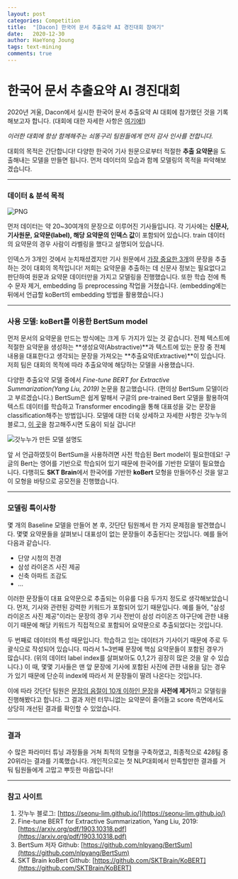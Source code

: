 ```yaml
---
layout: post
categories: Competition
title:  "[Dacon] 한국어 문서 추출요약 AI 경진대회 참여기"
date:   2020-12-30
author: HaeYong Joung
tags: text-mining
comments: true
---
```


한국어 문서 추출요약 AI 경진대회
===============

2020년 겨울, Dacon에서 실시한 한국어 문서 추출요약 AI 대회에 참가했던 것을 기록해보고자 합니다.
(대회에 대한 자세한 사항은 [여기에!](https://dacon.io/competitions/official/235671/overview/))

*이러한 대회에 항상 함께해주는 쇠똥구리 팀원들에게 먼저 감사 인사를 전합니다.*

대회의 목적은 간단합니다! 다양한 한국어 기사 원문으로부터 적절한 **추출 요약문**을 도출해내는 모델을 만들면 됩니다.
먼저 데이터의 모습과 함께 모델링의 목적을 파악해보겠습니다.

- - -
### 데이터 & 분석 목적
![PNG](https://decision-J.github.io/assets/BertSum_Competition/data.PNG)

먼저 데이터는 약 20~30여개의 문장으로 이루어진 기사들입니다. 각 기사에는 **신문사, 기사원문, 요약문(label), 해당 요약문의 인덱스 값**이 포함되어 있습니다. train 데이터의 요약문의 경우 사람이 라벨링을 했다고 설명되어 있습니다.

인덱스가 3개인 것에서 눈치채셨겠지만 기사 원문에서 <u>가장 중요한 3개</u>의 문장을 추출하는 것이 대회의 목적입니다! 저희는 요약문을 추출하는 데 신문사 정보는 필요없다고 판단하여 원문과 요약문 데이터만을 가지고 모델링을 진행했습니다. 또한 학습 전에 특수 문자 제거, embedding 등 preprocessing 작업을 거쳤습니다. (embedding에는 뒤에서 언급할 koBert의 embedding 방법을 활용했습니다.)

- - -
### 사용 모델: koBert를 이용한 BertSum model
먼저 문서의 요약문을 만드는 방식에는 크게 두 가지가 있는 것 같습니다. 전체 텍스트에 적절한 요약문을 생성하는 **생성요약(Abstractive)**과 텍스트에 있는 문장 중 전체 내용을 대표한다고 생각되는 문장을 가져오는 **추출요약(Extractive)**이 있습니다. 저희 팀은 대회의 목적에 따라 추출요약에 해당하는 모델을 사용했습니다.

다양한 추출요약 모델 중에서 *Fine-tune BERT for Extractive Summarization(Yang Liu, 2019)* 논문을 참고했습니다. (편의상 BertSum 모델이라고 부르겠습니다.)
BertSum은 쉽게 말해서 구글의 pre-trained Bert 모델을 활용하여 텍스트 데이터를 학습하고 Transformer encoding을 통해 대표성을 갖는 문장을 classification해주는 방법입니다. 모델에 대한 더욱 상세하고 자세한 사항은 갓누누의 블로그, [이 곳](https://seonu-lim.github.io/nlp/BertSum/)을 참고해주시면 도움이 되실 겁니다!

![갓누누가 만든 모델 설명도](https://decision-J.github.io/assets/BertSum_Competition/bertsum.png "<u>갓누누</u>가 만든 모델 설명도")

앞 서 언급하였듯이 BertSum을 사용하려면 사전 학습된 Bert model이 필요한데요! 구글의 Bert는 영어를 기반으로 학습되어 있기 때문에 한국어를 기반한 모델이 필요했습니다. 다행히도 **SKT Brain**에서 한국어를 기반한 **koBert** 모형을 만들어주신 것을 알고 이 모형을 바탕으로 공모전을 진행했습니다.

- - -
### 모델링 특이사항
몇 개의 Baseline 모델을 만들어 본 후, 갓단단 팀원께서 한 가지 문제점을 발견했습니다. 몇몇 요약문들을 살펴보니 대표성이 없는 문장들이 추출된다는 것입니다. 예를 들어 다음과 같습니다.

- 단양 시청의 전경
- 삼성 라이온즈 사진 제공
- 신축 아파트 조감도
- ...

이러한 문장들이 대표 요약문으로 추출되는 이유를 다음 두가지 정도로 생각해보았습니다. 먼저, 기사와 관련된 강력한 키워드가 포함되어 있기 때문입니다. 예를 들어, "삼성 라이온즈 사진 제공"이라는 문장의 경우 기사 전반이 삼성 라이온즈 야구단에 관한 내용이기 때문에 해당 키워드가 직접적으로 포함되어 요약문으로 추출되었다는 것입니다.

두 번째로 데이터의 특성 때문입니다. 학습하고 있는 데이터가 기사이기 때문에 주로 두괄식으로 작성되어 있습니다. 따라서 1~3번째 문장에 핵심 요약문들이 포함된 경우가 많습니다. (위의 데이터 label index를 살펴보아도 0,1,2가 굉장히 많은 것을 알 수 있습니다.) 이 때, 몇몇 기사들은 맨 앞 문장에 기사에 포함된 사진에 관한 내용을 담는 경우가 있기 때문에 단순히 index에 따라서 저 문장들이 딸려 나온다는 것입니다.

이에 따라 갓단단 팀원은 <u>문장의 음절이 10개 이하인 문장</u>을 **사전에 제거**하고 모델링을 진행해봤다고 합니다. 그 결과 저런 터무니없는 요약문이 줄어들고 score 측면에서도 상당히 개선된 결과를 확인할 수 있었습니다.

- - -
### 결과
수 많은 파라미터 튜닝 과정들을 거쳐 최적의 모형을 구축하였고, 최종적으로 428팀 중 20위라는 결과를 기록했습니다. 개인적으로는 첫 NLP대회에서 만족할만한 결과를 거둬 팀원들에게 고맙고 뿌듯한 마음입니다!

- - -
### 참고 사이트

1. 갓누누 블로그: [https://seonu-lim.github.io/](https://seonu-lim.github.io/)
2. Fine-tune BERT for Extractive Summarization, Yang Liu, 2019: [https://arxiv.org/pdf/1903.10318.pdf](https://arxiv.org/pdf/1903.10318.pdf)
3. BertSum 저자 Github: [https://github.com/nlpyang/BertSum](https://github.com/nlpyang/BertSum)
4. SKT Brain koBert Github: [https://github.com/SKTBrain/KoBERT](https://github.com/SKTBrain/KoBERT)
